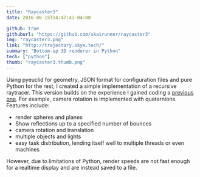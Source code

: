 ```yaml
---
title: "Raycaster3"
date: 2016-06-15T14:47:41-04:00

github: true
githuburl: "https://github.com/skairunner/raycaster3"
img: "raycaster3.png"
link: "http://trajectory.skye.tech/"
summary: "Bottom-up 3D renderer in Python"
tech: ["python"]
thumb: "raycaster3.thumb.png"
---
```


Using pyeuclid for geometry, JSON format for configuration files and pure Python
for the rest, I created a simple implementation of a recursive raytracer. This version builds on the experience I gained coding a [previous one](https://github.com/Skyyrunner/Raytracer). For example, camera rotation is implemented with quaternions. Features include:

* render spheres and planes
* Show reflections up to a specified number of bounces
* camera rotation and translation
* multiple objects and lights
* easy task distribution, lending itself well to multiple threads or even machines

However, due to limitations of Python, render speeds are not fast enough for a realtime display and are instead saved to a file.